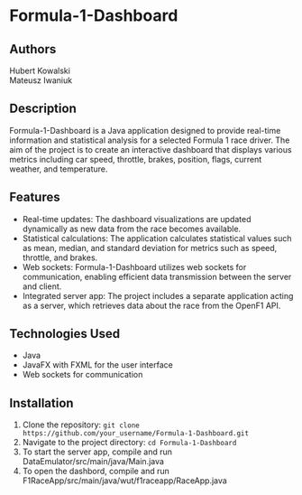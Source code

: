# Formula-1-Dashboard

## Authors
Hubert Kowalski  
Mateusz Iwaniuk

## Description
Formula-1-Dashboard is a Java application designed to provide real-time information and statistical analysis for a selected Formula 1 race driver. The aim of the project is to create an interactive dashboard that displays various metrics including car speed, throttle, brakes, position, flags, current weather, and temperature.

## Features
- Real-time updates: The dashboard visualizations are updated dynamically as new data from the race becomes available.
- Statistical calculations: The application calculates statistical values such as mean, median, and standard deviation for metrics such as speed, throttle, and brakes.
- Web sockets: Formula-1-Dashboard utilizes web sockets for communication, enabling efficient data transmission between the server and client.
- Integrated server app: The project includes a separate application acting as a server, which retrieves data about the race from the OpenF1 API.

## Technologies Used
- Java
- JavaFX with FXML for the user interface
- Web sockets for communication

## Installation
1. Clone the repository: `git clone https://github.com/your_username/Formula-1-Dashboard.git`
2. Navigate to the project directory: `cd Formula-1-Dashboard`
3. To start the server app, compile and run DataEmulator/src/main/java/Main.java
4. To open the dashbord, compile and run F1RaceApp/src/main/java/wut/f1raceapp/RaceApp.java
